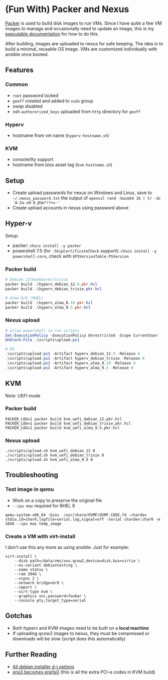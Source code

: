 # (Fun With) Packer and Nexus

[Packer](https://www.packer.io/) is used to build disk images to run VMs. Since I have quite a few VM images to manage and occasionally need to update an image, this is my [executable documentation](https://en.wikipedia.org/wiki/Infrastructure_as_code) for how to do this.

After building, images are uploaded to nexus for safe keeping. The idea is to build a minimal, reusable OS image. VMs are customized individually with ansible once booted.

## Features

### Common
* `root` password locked
* `geoff` created and added to `sudo` group
* swap disabled
* ssh `authororized_keys` uploaded from `http` directory for `geoff`

### Hyperv
* hostname from vm name (`hyperv-hostname.sh`)

### KVM
* console/tty support
* hostname from bios asset tag (`kvm-hostname.sh`)

## Setup
* Create upload passwords for nexus on Windows and Linux, save to `~/.nexus_password.txt` the output of `openssl rand -base64 16 | tr -dc 'A-Za-z0-9_@%&*!?+=-'`
* Create upload accounts in nexus using password above 

## Hyper-v
Setup:
* packer: `choco install -y packer`
* powershell 7.5 (for `-SkipCertificateCheck` support): `choco install -y powershell-core`, check with `$PSVersionTable.PSVersion`

### Packer build

```powershell
# Debian 12(bookworm)/trixie
packer build .\hyperv_debian_12.9.pkr.hcl
packer build .\hyperv_debian_trixie.pkr.hcl

# Alma 8/9 (RHEL)
packer build .\hyperv_alma_8.10.pkr.hcl
packer build .\hyperv_alma_9.5.pkr.hcl
```

### Nexus upload

```powershell
# allow powershell to run scripts
Set-ExecutionPolicy -ExecutionPolicy Unrestricted -Scope CurrentUser
Unblock-File .\scripts\upload.ps1

# EG
.\scripts\upload.ps1 -Artifact hyperv_debian_12.9 -Release 0
.\scripts\upload.ps1 -Artifact hyperv_debian_trixie -Release 0
.\scripts\upload.ps1 -Artifact hyperv_alma_8.10 -Release 0
.\scripts\upload.ps1 -Artifact hyperv_alma_9.5 -Release 0
```

## KVM

Note: UEFI mode

### Packer build

```shell
PACKER_LOG=1 packer build kvm_uefi_debian_12.pkr.hcl
PACKER_LOG=1 packer build kvm_uefi_debian_trixie.pkr.hcl
PACKER_LOG=1 packer build kvm_uefi_alma_9.5.pkr.hcl
```

### Nexus upload
```shell
./scripts/upload.sh kvm_uefi_debian_12 0
./scripts/upload.sh kvm_uefi_debian_trixie 0
./scripts/upload.sh kvm_uefi_alma_9.5 0
```

## Troubleshooting

### Test image in qemu
* Work on a copy to preserve the original file
* `--cpu max` required for RHEL 9
```shell
qemu-system-x86_64 -bios  /usr/share/OVMF/OVMF_CODE.fd -chardev stdio,id=char0,logfile=serial.log,signal=off -serial chardev:char0 -m 2048 --cpu max temp_image
```

### Create a VM with virt-install

I don't use this any more as using ansible. Just for example:

```shell
virt-install \
    --disk path=/data/vms/xxx.qcow2,device=disk,bus=virtio \
    --os-variant debiantesting \
    --name status \
    --ram 2048 \
    --vcpus 2 \
    --network bridge=br0 \
    --import \
    --virt-type kvm \
    --graphics vnc,password=foobar \
    --console pty,target_type=serial
```

## Gotchas
* Both hyperv and KVM images need to be built on a **local machine**
* If uploading qcow2 images to nexus, they must be compressed or downloads will be slow (script does this automatically)

## Further Reading

* [All debian installer d-i options](https://preseed.debian.net/debian-preseed/bookworm/amd64-main-full.txt)
* [ens3 becomes enp1s0](https://discuss.hashicorp.com/t/using-qemu-builder-gives-network-ens3-after-importing-in-virt-manager-it-becomes-enp1s0/36197/3) (this is all the extra PCI-e codes in KVM build)

